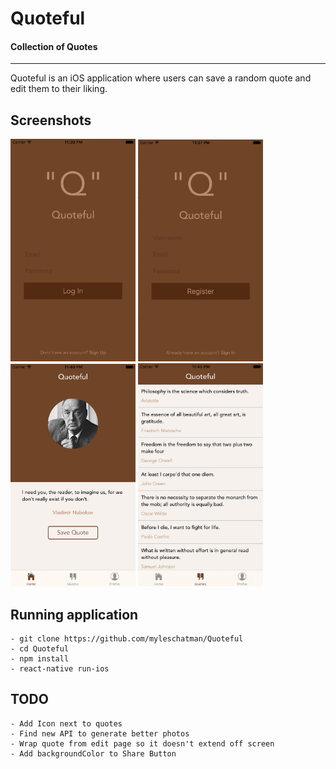 # Quoteful

#### Collection of Quotes

---

Quoteful is an iOS application where users can save a random quote and edit
them to their liking.

## Screenshots

<img src="./img/Login_Screen.png" width="200"></img>
<img src="./img/Register_Screen.png" width="200"></img>
<img src="./img/Quote_Screen.png" width="200"></img>
<img src="./img/List_Screen.png" width="200"></img>

## Running application
    - git clone https://github.com/myleschatman/Quoteful
    - cd Quoteful
    - npm install
    - react-native run-ios

## TODO
    - Add Icon next to quotes
    - Find new API to generate better photos
    - Wrap quote from edit page so it doesn't extend off screen
    - Add backgroundColor to Share Button
